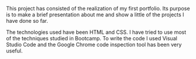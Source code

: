 This project has consisted of the realization of my first portfolio. Its purpose is to make a brief presentation about me and show a little of the projects I have done so far.

The technologies used have been HTML and CSS. I have tried to use most of the techniques studied in Bootcamp. To write the code I used Visual Studio Code and the Google Chrome code inspection tool has been very useful.
